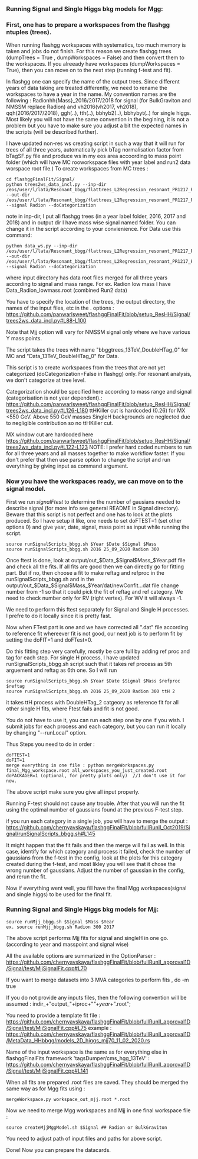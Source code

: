 ### Running Signal and Single Higgs bkg models for Mgg: 

### First, one has to prepare a workspaces from the flashgg ntuples (trees). ### 

When running flashgg workspaces with systematics, too much memory is taken and jobs do not finish. For this reason we create flashgg trees (dumpTrees = True , dumpWorkspaces = False) and then convert them to the workspaces. If you alreeady have workspaces (dumpWorkspaces = True), then you can move on to the next step (running f-test and fit). 

In flashgg one can specify the name of the output trees. Since different years of data taking are treated differently, we need to rename the workspaces to have a year in the name. My convention names are the following : Radionhh{Mass}_2016/2017/2018 for signal (for BulkGraviton and NMSSM replace Radion) and vh2016(vh2017, vh2018), qqh(2016/2017/2018), ggh(..), tth(..), bbhyb2(..), bbhybyt(..) for single higgs. Most likely you will not have the same convention in the begining, it is not a problem but you have to make sure you adjust a bit the expected names in the scripts  (will be described further).

I have updated non-res ws creating script in such a way that it will run for trees of all three years, automatically pick bTag normalisation factor from bTagSF.py file and produce ws in my eos area accoording to mass point folder (which will have MC rooworkspace files with year label and run2 data worspace root file.)
To create workspaces from MC trees : 
```
cd flashggFinalFit/Signal/
python trees2ws_data_incl.py --inp-dir /eos/user/l/lata/Resonant_bbgg/flattrees_L2Regression_resonant_PR1217_PR1220_17Sep2020/WED/ --out-dir /eos/user/l/lata/Resonant_bbgg/flattrees_L2Regression_resonant_PR1217_PR1220_17Sep2020/WED/Run2_ws_trees_p2/ --signal Radion --doCategorization
```
note in inp-dir, I put all flashgg trees (in a year label folder, 2016, 2017 and 2018) and in output dir I have mass wise signal named folder. You can change it in the script according to your convienience.
For Data use this command:
```
python data_ws.py --inp-dir /eos/user/l/lata/Resonant_bbgg/flattrees_L2Regression_resonant_PR1217_PR1220_17Sep2020/WED/Run2_Data_trees_for_ws/ --out-dir /eos/user/l/lata/Resonant_bbgg/flattrees_L2Regression_resonant_PR1217_PR1220_17Sep2020/WED/Run2_ws_trees_p2/ --signal Radion --doCategorization
```
where input directory has data root files merged for all three years according to signal and mass range. For ex. Radion low mass I have Data_Radion_lowmass.root (combined Run2 data)

You have to specify the location of the trees, the output directory, the names of the input files, etc in the . options : 
https://github.com/panwarlsweet/flashggFinalFit/blob/setup_ResHH/Signal/trees2ws_data_incl.py#L88-L100

Note that Mjj option will vary for NMSSM signal only where we have various Y mass points.

The script takes the trees with name "bbggtrees_13TeV_DoubleHTag_0" for MC and "Data_13TeV_DoubleHTag_0" for Data.

This script is to create workspaces from the trees that are not yet categorized (doCategorization=False in flashgg) only. For resonant analysis, we don't categorize at tree level.

Categorization should be specified here according to mass range and signal (categorisation is not year dependent).:
https://github.com/panwarlsweet/flashggFinalFit/blob/setup_ResHH/Signal/trees2ws_data_incl.py#L126-L180
ttHKiller cut is hardcoded (0.26) for MX <550 GeV. Above 550 GeV masses SingleH backgrounds are neglected due to negligible contribution so no ttHKiller cut.

MX window cut are hardcoded here https://github.com/panwarlsweet/flashggFinalFit/blob/setup_ResHH/Signal/trees2ws_data_incl.py#L122-L123
NOTE: I prefer hard coded numbers to run for all three years and all masses together to make workflow faster. If you don't prefer that then use parse option to change the script and run everything by giving input as command argument.

### Now you have the workspaces ready, we can move on to the signal model. ###

First we run *signalFtest* to determine the number of gausians needed to describe signal 
(for more info see general README in Signal directory). Beware that this script is not perfect and one has to look at the plots produced.
So I have setup it like, one needs to set doFTEST=1 (set other options 0) and give year, date, signal, mass point as input while running the script. 
```
source runSignalScripts_bbgg.sh $Year $Date $Signal $Mass
source runSignalScripts_bbgg.sh 2016 25_09_2020 Radion 300
```
Once ftest is done, look at output/out_$Data_$Signal$Mass_$Year.pdf file and check all the fits. If all fits are good then we can directly go for fitting part. But if no, then choose a fit to  make reftag and refproc in the runSignalScripts_bbgg.sh and in the output/out_$Data_$Signal$Mass_$Year/dat/newConfit...dat file change number from -1 so that it could pick the fit of reftag and ref category. We need to check number only for RV (right vertex). For WV it will always -1.

We need to perform this ftest separately for Signal and Single H processes. I prefre to do it locally since it is pretty fast.

Now when FTest part is one and we have corrected all ".dat" file according to reference fit whereever fit is not good, our next job is to perform fit by setting the doFIT=1 and doFTest=0.

Do this fitting step very carefully, mostly be care full by adding ref proc and tag for each step. For single H process, I have updated runSignalScripts_bbgg.sh script such that it takes ref process as 5th arguement and reftag as 6th one. So I will run
```
source runSignalScripts_bbgg.sh $Year $Date $Signal $Mass $refproc $reftag
source runSignalScripts_bbgg.sh 2016 25_09_2020 Radion 300 ttH 2
```
it takes ttH process with DoubleHTag_2 catgeory as reference fit for all other single H fits, where Ftest fails and fit is not good.

You do not have to use it, you can run each step one by one if you wish. I submit jobs for each process and each category, but you can run it locally by changing "--runLocal" option.

Thus Steps you need to do in order :
```
doFTEST=1
doFIT=1
merge everything in one file : python mergeWorkspaces.py final_Mgg_workspace.root all_workspaces_you_just_created.root
doPACKAGER=1 (optional, for pretty plots only)  //I don't use it for now.
```
The above script make sure you give all input properly.

Running F-test should not cause any trouble. After that you will run the fit using the optimal number of gaussians found at the previous F-test step.

if you run each category in a single job, you will have to merge the output :
https://github.com/chernyavskaya/flashggFinalFit/blob/fullRunII_Oct2019/Signal/runSignalScripts_bbgg.sh#L145

It might happen that the fit fails and then the merge will fail as well. In this case, identify for which category and process it failed, check the number of gaussians from the f-test in the config, look at the plots for this category created during the f-test, and most likley you will see that it chose the wrong number of gaussians. Adjust the number of gaussian in the config, and rerun the fit.

Now if everything went well, you fill have the final Mgg workspaces(signal and single higgs) to be used for the final fit. 


### Running Signal and Single Higgs bkg models for Mjj: 
```
source runMjj_bbgg.sh $Signal $Mass $Year
ex. source runMjj_bbgg.sh Radion 300 2017
```
The above script performs Mjj fits for signal and singleH in one go.  
(according to year and masspoint and signal wise)

All the available options are summarized in the OptionParser : 
https://github.com/chernyavskaya/flashggFinalFit/blob/fullRunII_approval1D/Signal/test/MjjSignalFit.cpp#L70

If you want to merge datasets into 3 MVA categories to perform fits , do -m true

If you do not provide any inputs files, then the following convention will be assumed : indir_+"output_"+iproc+"_"+year_+".root";

You need to provide a template fit file :
https://github.com/chernyavskaya/flashggFinalFit/blob/fullRunII_approval1D/Signal/test/MjjSignalFit.cpp#L75
example : https://github.com/chernyavskaya/flashggFinalFit/blob/fullRunII_approval1D/MetaData_HHbbgg/models_2D_higgs_mjj70_11_02_2020.rs

Name of the input workspace is the same as for everything else in flashggFinalFits framework 'tagsDumper/cms_hgg_13TeV' : 
https://github.com/chernyavskaya/flashggFinalFit/blob/fullRunII_approval1D/Signal/test/MjjSignalFit.cpp#L141

When all fits are prepared .root files are saved. They should be merged the same way as for Mgg fits using : 
```
mergeWorkspace.py workspace_out_mjj.root *.root
```

Now we need to merge Mgg workspaces and Mjj in one final workspace file : 
```
source createMjjMggModel.sh $Signal ## Radion or BulkGraviton 
```
You need to adjust path of input files and paths for above script.

Done! Now you can prepare the datacards.
